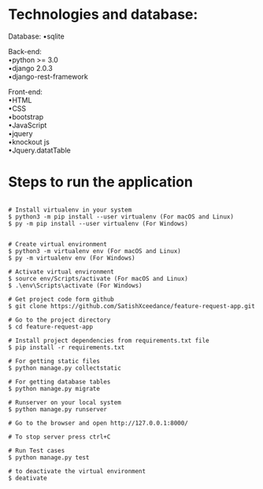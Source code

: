 # Technologies and database:
Database: 
•sqlite

Back-end:  
•python >= 3.0  
•django 2.0.3   
•django-rest-framework  

Front-end:  
•HTML  
•CSS  
•bootstrap  
•JavaScript  
•jquery  
•knockout js   
•Jquery.datatTable  

	
# Steps to run the application

```

# Install virtualenv in your system
$ python3 -m pip install --user virtualenv (For macOS and Linux)
$ py -m pip install --user virtualenv (For Windows)


# Create virtual environment
$ python3 -m virtualenv env (For macOS and Linux)
$ py -m virtualenv env (For Windows)

# Activate virtual environment
$ source env/Scripts/activate (For macOS and Linux)
$ .\env\Scripts\activate (For Windows)

# Get project code form github
$ git clone https://github.com/SatishXceedance/feature-request-app.git

# Go to the project directory
$ cd feature-request-app

# Install project dependencies from requirements.txt file
$ pip install -r requirements.txt

# For getting static files
$ python manage.py collectstatic

# For getting database tables 
$ python manage.py migrate

# Runserver on your local system
$ python manage.py runserver

# Go to the browser and open http://127.0.0.1:8000/

# To stop server press ctrl+C

# Run Test cases
$ python manage.py test

# to deactivate the virtual environment
$ deativate

```

